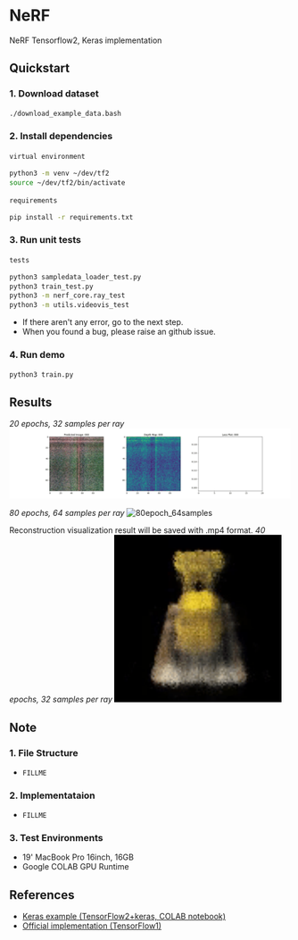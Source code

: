 # NeRF

NeRF Tensorflow2, Keras implementation

## Quickstart

### 1. Download dataset

```bash
./download_example_data.bash
```

### 2. Install dependencies

`virtual environment`
```bash
python3 -m venv ~/dev/tf2
source ~/dev/tf2/bin/activate
```


`requirements`
```bash
pip install -r requirements.txt
```

### 3. Run unit tests

`tests`
```bash
python3 sampledata_loader_test.py
python3 train_test.py
python3 -m nerf_core.ray_test
python3 -m utils.videovis_test
```

- If there aren't any error, go to the next step.
- When you found a bug, please raise an github issue.

### 4. Run demo

```bash
python3 train.py
```

## Results

*20 epochs, 32 samples per ray*
![40epoch_32samples](https://github.com/ProtossDragoon/NeRF-TF2-Keras/blob/master/docs/training.gif)

*80 epochs, 64 samples per ray*
![80epoch_64samples](https://github.com/ProtossDragoon/NeRF-TF2-Keras/blob/master/docs/training_2.gif)

Reconstruction visualization result will be saved with .mp4 format.
*40 epochs, 32 samples per ray*
<img src="https://github.com/ProtossDragoon/NeRF-TF2-Keras/blob/master/docs/result.gif" alt="40epoch_32samples" width="300" height="300"/>

## Note

### 1. File Structure

- `FILLME`

### 2. Implementataion

- `FILLME`

### 3. Test Environments

- 19' MacBook Pro 16inch, 16GB
- Google COLAB GPU Runtime

## References

- [Keras example (TensorFlow2+keras, COLAB notebook)](https://keras.io/examples/vision/nerf/)
- [Official implementation (TensorFlow1)](https://github.com/bmild/nerf)
